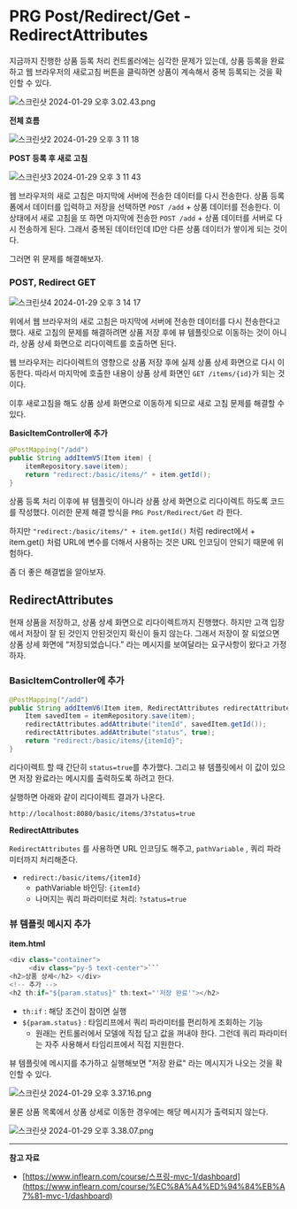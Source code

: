 # PRG Post/Redirect/Get - RedirectAttributes

지금까지 진행한 상품 등록 처리 컨트롤러에는 심각한 문제가 있는데, 상품 등록을 완료하고 웹 브라우저의 새로고침 버튼을 클릭하면 상품이 계속해서 중복 등록되는 것을 확인할 수 있다.

![스크린샷 2024-01-29 오후 3.02.43.png](https://github.com/Heo-y-y/development-blog/assets/112863029/978e2f7e-a83d-4618-8dbe-cb963403f463)

**전체 흐름**

![스크린샷2 2024-01-29 오후 3 11 18](https://github.com/Heo-y-y/development-blog/assets/112863029/750e71df-5906-4e67-9545-3414a89aec2c)

**POST 등록 후 새로 고침**

![스크린샷3 2024-01-29 오후 3 11 43](https://github.com/Heo-y-y/development-blog/assets/112863029/8059a022-ffd4-4d00-a050-31da14d21e18)

웹 브라우저의 새로 고침은 마지막에 서버에 전송한 데이터를 다시 전송한다. 상품 등록 폼에서 데이터를 입력하고 저장을 선택하면 `POST /add` + 상품 데이터를 전송한다. 이 상태에서 새로 고침을 또 하면 마지막에 전송한 `POST /add` + 상품 데이터를 서버로 다시 전송하게 된다. 그래서 중복된 데이터인데 ID만 다른 상품 데이터가 쌓이게 되는 것이다.

그러면 위 문제를 해결해보자.

### **POST, Redirect GET**

![스크린샷4 2024-01-29 오후 3 14 17](https://github.com/Heo-y-y/development-blog/assets/112863029/4fbde1d2-36f1-47d3-9400-4cdb9e9a3149)

위에서 웹 브라우저의 새로 고침은 마지막에 서버에 전송한 데이터를 다시 전송한다고 했다. 새로 고침의 문제를 해결하려면 상품 저장 후에 뷰 템플릿으로 이동하는 것이 아니라, 상품 상세 화면으로 리다이렉트를 호출하면 된다.

웹 브라우저는 리다이렉트의 영향으로 상품 저장 후에 실제 상품 상세 화면으로 다시 이동한다. 따라서 마지막에 호출한 내용이 상품 상세 화면인 `GET /items/{id}`가 되는 것이다.

이후 새로고침을 해도 상품 상세 화면으로 이동하게 되므로 새로 고침 문제를 해결할 수 있다.

**BasicItemController에 추가**

```java
@PostMapping("/add")
public String addItemV5(Item item) {
    itemRepository.save(item);
    return "redirect:/basic/items/" + item.getId();
}
```

상품 등록 처리 이후에 뷰 템플릿이 아니라 상품 상세 화면으로 리다이렉트 하도록 코드를 작성했다. 이러한 문제 해결 방식을 `PRG Post/Redirect/Get` 라 한다.

하지만 `"redirect:/basic/items/" + item.getId()` 처럼 redirect에서 + item.get() 처럼 URL에 변수를 더해서 사용하는 것은 URL 인코딩이 안되기 때문에 위험하다.

좀 더 좋은 해결법을 알아보자.

## RedirectAttributes

현재 상품을 저장하고, 상품 상세 화면으로 리다이렉트까지 진행했다. 하지만 고객 입장에서 저장이 잘 된 것인지 안된것인지 확신이 들지 않는다. 그래서 저장이 잘 되었으면 상품 상세 화면에 “저장되었습니다.” 라는 메시지를 보여달라는 요구사항이 왔다고 가정하자.

### **BasicItemController에 추가**

```java
@PostMapping("/add")
public String addItemV6(Item item, RedirectAttributes redirectAttributes) {
    Item savedItem = itemRepository.save(item);
    redirectAttributes.addAttribute("itemId", savedItem.getId());
    redirectAttributes.addAttribute("status", true);
    return "redirect:/basic/items/{itemId}";
}
```

리다이렉트 할 때 간단히 `status=true`를 추가했다. 그리고 뷰 템플릿에서 이 값이 있으면 저장 완료라는 메시지를 출력하도록 하려고 한다.

실행하면 아래와 같이 리다이렉트 결과가 나온다.

`http://localhost:8080/basic/items/3?status=true`

**RedirectAttributes**

`RedirectAttributes` 를 사용하면 URL 인코딩도 해주고, `pathVariable` , 쿼리 파라미터까지 처리해준다.

- `redirect:/basic/items/{itemId}`
    - pathVariable 바인딩: `{itemId}`
    - 나머지는 쿼리 파라미터로 처리: `?status=true`

### **뷰 템플릿 메시지 추가**

**item.html**

```java
<div class="container">
     <div class="py-5 text-center">```
<h2>상품 상세</h2> </div>
<!-- 추가 -->
<h2 th:if="${param.status}" th:text="'저장 완료'"></h2>
```

- `th:if` : 해당 조건이 참이면 실행
- `${param.status}` : 타임리프에서 쿼리 파라미터를 편리하게 조회하는 기능
    - 원래는 컨트롤러에서 모델에 직접 담고 값을 꺼내야 한다. 그런데 쿼리 파라미터는 자주 사용해서 타임리프에서 직접 지원한다.

뷰 템플릿에 메시지를 추가하고 실행해보면 "저장 완료" 라는 메시지가 나오는 것을 확인할 수 있다. 

![스크린샷 2024-01-29 오후 3.37.16.png](https://github.com/Heo-y-y/development-blog/assets/112863029/e18667a1-91b9-481c-a405-eb85bdb71ebf)

물론 상품 목록에서 상품 상세로 이동한 경우에는 해당 메시지가 출력되지 않는다.

![스크린샷 2024-01-29 오후 3.38.07.png](https://github.com/Heo-y-y/development-blog/assets/112863029/fd44fcc5-3824-4300-8e16-7d79ea7c4073)

---

**참고 자료**

- [https://www.inflearn.com/course/스프링-mvc-1/dashboard](https://www.inflearn.com/course/%EC%8A%A4%ED%94%84%EB%A7%81-mvc-1/dashboard)
